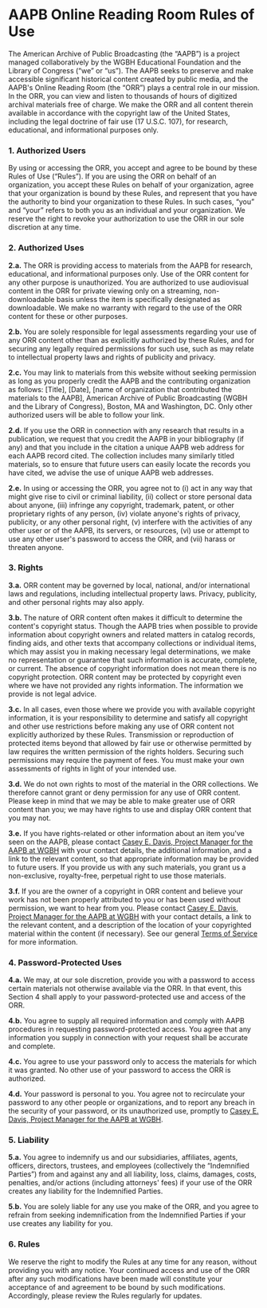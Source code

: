 # AAPB Online Reading Room Rules of Use

The American Archive of Public Broadcasting (the “AAPB”) is a project managed 
collaboratively by the WGBH Educational Foundation and the Library of Congress 
(“we” or “us”). The AAPB seeks to preserve and make accessible significant 
historical content created by public media, and the AAPB's Online Reading Room 
(the “ORR”) plays a central role in our mission. In the ORR, you can view and 
listen to thousands of hours of digitized archival materials free of charge. We 
make the ORR and all content therein available in accordance with the copyright 
law of the United States, including the legal doctrine of fair use (17 U.S.C. 
107), for research, educational, and informational purposes only.

### 1.  Authorized Users

By using or accessing the ORR, you accept and agree to be bound by these Rules 
of Use (“Rules”). If you are using the ORR on behalf of an organization, you 
accept these Rules on behalf of your organization, agree that your organization 
is bound by these Rules, and represent that you have the authority to bind your 
organization to these Rules. In such cases, “you” and “your” refers to both you 
as an individual and your organization. We reserve the right to revoke your 
authorization to use the ORR in our sole discretion at any time.

### 2.  Authorized Uses

**2.a.** The ORR is providing access to materials from the AAPB for research, 
educational, and informational purposes only. Use of the ORR content for any 
other purpose is unauthorized. You are authorized to use audiovisual content in the ORR for private viewing only on a streaming, non-downloadable basis unless the item is specifically designated as downloadable. We make no warranty with regard to the use of the ORR content for these or other purposes. 

**2.b.** You are solely responsible for legal assessments regarding your use of any 
ORR content other than as explicitly authorized by these Rules, and for 
securing any legally required permissions for such use, such as may relate to 
intellectual property laws and rights of publicity and privacy.

**2.c.** You may link to materials from this website without seeking permission as 
long as you properly credit the AAPB and the contributing organization as 
follows: [Title], [Date], [name of organization that contributed the materials 
to the AAPB], American Archive of Public Broadcasting (WGBH and the Library of 
Congress), Boston, MA and Washington, DC. Only other authorized users will be 
able to follow your link.

**2.d.** If you use the ORR in connection with any research that results in a 
publication, we request that you credit the AAPB in your bibliography (if any) 
and that you include in the citation a unique AAPB web address for each AAPB 
record cited. The collection includes many similarly titled materials, so to 
ensure that future users can easily locate the records you have cited, we 
advise the use of unique AAPB web addresses.

**2.e.** In using or accessing the ORR, you agree not to (i) act in any way that 
might give rise to civil or criminal liability, (ii) collect or store personal 
data about anyone, (iii) infringe any copyright, trademark, patent, or other 
proprietary rights of any person, (iv) violate anyone's rights of privacy, 
publicity, or any other personal right, (v) interfere with the activities of 
any other user or of the AAPB, its servers, or resources, (vi) use or attempt 
to use any other user's password to access the ORR, and (vii) harass or 
threaten anyone.

### 3.  Rights

**3.a.** ORR content may be governed by local, national, and/or international laws 
and regulations, including intellectual property laws. Privacy, publicity, and 
other personal rights may also apply.

**3.b.** The nature of ORR content often makes it difficult to determine the 
content's copyright status. Though the AAPB tries when possible to provide 
information about copyright owners and related matters in catalog records, 
finding aids, and other texts that accompany collections or individual items, 
which may assist you in making necessary legal determinations, we make no 
representation or guarantee that such information is accurate, complete, or 
current. The absence of copyright information does not mean there is no 
copyright protection. ORR content may be protected by copyright even where we 
have not provided any rights information. The information we provide is not 
legal advice.

**3.c.** In all cases, even those where we provide you with available copyright 
information, it is your responsibility to determine and satisfy all copyright 
and other use restrictions before making any use of ORR content not explicitly 
authorized by these Rules. Transmission or reproduction of protected items 
beyond that allowed by fair use or otherwise permitted by law requires the 
written permission of the rights holders. Securing such permissions may require 
the payment of fees. You must make your own assessments of rights in light of 
your intended use.

**3.d.** We do not own rights to most of the material in the ORR collections. We 
therefore cannot grant or deny permission for any use of ORR content. Please 
keep in mind that we may be able to make greater use of ORR content than you; 
we may have rights to use and display ORR content that you may not.

**3.e.** If you have rights-related or other information about an item you've seen 
on the AAPB, please contact 
[Casey E. Davis, Project Manager for the AAPB at WGBH](mailto:casey_davis@wgbh.org)
with your contact details, the additional information, and a link to the 
relevant content, so that appropriate information may be provided to future 
users. If you provide us with any such materials, you grant us a non-exclusive, 
royalty-free, perpetual right to use those materials.

**3.f.** If you are the owner of a copyright in ORR content and believe your work 
has not been properly attributed to you or has been used without permission, we 
want to hear from you. Please contact 
[Casey E. Davis, Project Manager for the AAPB at WGBH](mailto:casey_davis@wgbh.org)
with your contact details, a link to the relevant content, and a 
description of the location of your copyrighted material within the content (if 
necessary). See our general [Terms of Service](/legal/tou) for more information.

### 4.  Password-Protected Uses

**4.a.** We may, at our sole discretion, provide you with a password to access 
certain materials not otherwise available via the ORR. In that event, this 
Section 4 shall apply to your password-protected use and access of the ORR. 

**4.b.** You agree to supply all required information and comply with AAPB 
procedures in requesting password-protected access. You agree that any 
information you supply in connection with your request shall be accurate and 
complete.

**4.c.** You agree to use your password only to access the materials for which it 
was granted. No other use of your password to access the ORR is authorized. 

**4.d.** Your password is personal to you. You agree not to recirculate your 
password to any other people or organizations, and to report any breach in the 
security of your password, or its unauthorized use, promptly to 
[Casey E. Davis, Project Manager for the AAPB at WGBH](mailto:casey_davis@wgbh.org).

### 5.  Liability

**5.a.** You agree to indemnify us and our subsidiaries, affiliates, agents, 
officers, directors, trustees, and employees (collectively the “Indemnified 
Parties”) from and against any and all liability, loss, claims, damages, costs, 
penalties, and/or actions (including attorneys' fees) if your use of the ORR 
creates any liability for the Indemnified Parties. 

**5.b.** You are solely liable for any use you make of the ORR, and you agree to 
refrain from seeking indemnification from the Indemnified Parties if your use 
creates any liability for you.

### 6.  Rules

We reserve the right to modify the Rules at any time for any reason, without 
providing you with any notice. Your continued access and use of the ORR after 
any such modifications have been made will constitute your acceptance of and 
agreement to be bound by such modifications. Accordingly, please review the 
Rules regularly for updates.
